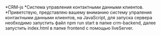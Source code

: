 *CRM-js
*Система управления контактными данными клиентов.
*Приветствую, представляю вашему вниманию систему упраления контактными данными клиентов, на JavaScript, для запуска сервера необходимо запустить файл npm run start в папке crm-backend, далее запустить index.html в папке frontend с помощью liveServer.
